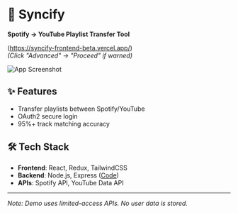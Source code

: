 # 🔄 Syncify  
**Spotify → YouTube Playlist Transfer Tool**  

(https://syncify-frontend-beta.vercel.app/)  
*(Click "Advanced" → "Proceed" if warned)*  

![App Screenshot](./public/screenshot.png)  

## ✨ Features  
- Transfer playlists between Spotify/YouTube  
- OAuth2 secure login  
- 95%+ track matching accuracy  

## 🛠️ Tech Stack  
- **Frontend**: React, Redux, TailwindCSS  
- **Backend**: Node.js, Express ([Code](https://github.com/rehan6025/syncify-backend))  
- **APIs**: Spotify API, YouTube Data API  

---
*Note: Demo uses limited-access APIs. No user data is stored.*  
